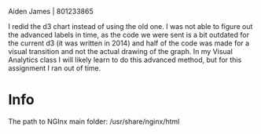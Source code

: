 Aiden James | 801233865

I redid the d3 chart instead of using the old one. I was not able to figure out the advanced labels in time, as the code we were sent is a bit outdated for the current d3 (it was written in 2014) and half of the code was made for a visual transition and not the actual drawing of the graph. In my Visual Analytics class I will likely learn to do this advanced method, but for this assignment I ran out of time.

# Info

The path to NGInx main folder:
/usr/share/nginx/html

